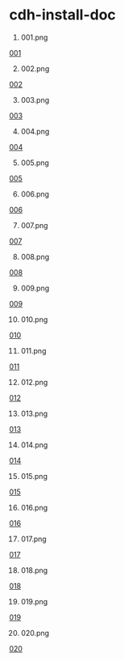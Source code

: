 # cdh-install-doc

001. 001.png

  [001](images/001.png "001.png")

002. 002.png

  [002](images/002.png "002.png")

003. 003.png

  [003](images/003.png "003.png")

004. 004.png

  [004](images/004.png "004.png")

005. 005.png

  [005](images/005.png "005.png")

006. 006.png

  [006](images/006.png "006.png")

007. 007.png

  [007](images/007.png "007.png")

008. 008.png

  [008](images/008.png "008.png")

009. 009.png

  [009](images/009.png "009.png")

010. 010.png

  [010](images/010.png "010.png")

011. 011.png

  [011](images/011.png "011.png")

012. 012.png

  [012](images/012.png "012.png")

013. 013.png

  [013](images/013.png "013.png")

014. 014.png

  [014](images/014.png "014.png")

015. 015.png

  [015](images/015.png "015.png")

016. 016.png

  [016](images/016.png "016.png")

017. 017.png

  [017](images/017.png "017.png")

018. 018.png

  [018](images/018.png "018.png")

019. 019.png

  [019](images/019.png "019.png")

020. 020.png

  [020](images/020.png "020.png")
